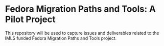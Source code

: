 # Fedora Migration Paths and Tools: A Pilot Project
This repository will be used to capture issues and deliverables related to the IMLS funded Fedora Migration Paths and Tools project.
